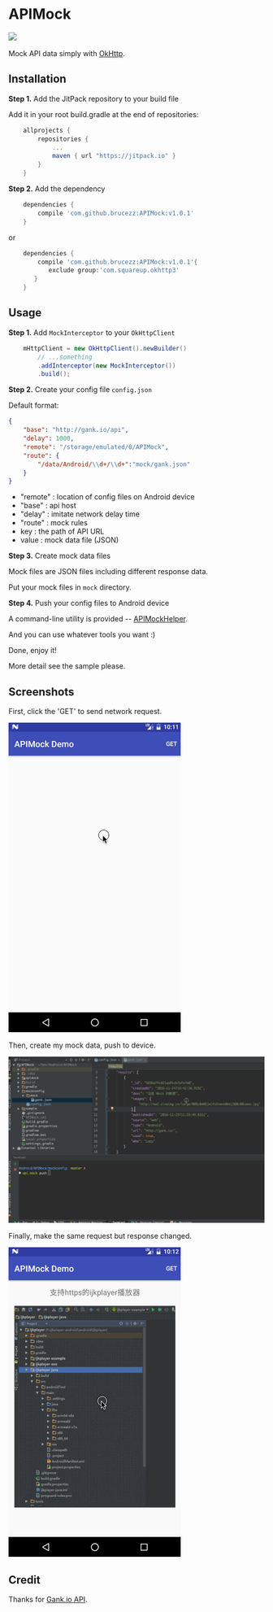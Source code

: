 # APIMock

[![](https://jitpack.io/v/brucezz/APIMock.svg)](https://jitpack.io/#brucezz/APIMock)

Mock API data simply with [OkHttp](https://github.com/square/okhttp).

## Installation

**Step 1.** Add the JitPack repository to your build file

Add it in your root build.gradle at the end of repositories:

```groovy
	allprojects {
		repositories {
			...
			maven { url "https://jitpack.io" }
		}
	}
```

**Step 2.** Add the dependency

```groovy
	dependencies {
        compile 'com.github.brucezz:APIMock:v1.0.1'
	}
```

or 

```groovy
	dependencies {
        compile 'com.github.brucezz:APIMock:v1.0.1'{
           exclude group:'com.squareup.okhttp3'
       }
	}
```


## Usage

**Step 1.** Add `MockInterceptor` to your `OkHttpClient`

```java
    mHttpClient = new OkHttpClient().newBuilder()
        // ...something 
        .addInterceptor(new MockInterceptor())
        .build();
```

**Step 2.** Create your config file `config.json`

Default format:

```JSON
{
    "base": "http://gank.io/api",
    "delay": 1000, 
    "remote": "/storage/emulated/0/APIMock", 
    "route": {
    	"/data/Android/\\d+/\\d+":"mock/gank.json"
    }
}
```


- "remote" : location of config files on Android device
- "base" : api host 
- "delay" : imitate network delay time
- "route" : mock rules
 - key : the path of API URL
 - value : mock data file (JSON)

**Step 3.** Create mock data files

Mock files are JSON files including different response data.

Put your mock files in `mock` directory.

**Step 4.** Push your config files to Android device

A command-line utility is provided -- [APIMockHelper](https://github.com/brucezz/APIMockHelper).

And you can use whatever tools you want :)

Done, enjoy it!

More detail see the sample please.

## Screenshots

First, click the 'GET' to send network request.

![step1](screenshots/mock-step1.gif)

Then, create my mock data, push to device.

![step2](screenshots/mock-step2.gif)

Finally, make the same request but response changed.

![step3](screenshots/mock-step3.gif)

## Credit

Thanks for [Gank.io API](http://gank.io/).
